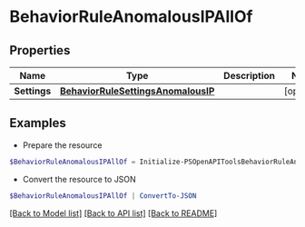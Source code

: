 # BehaviorRuleAnomalousIPAllOf
## Properties

Name | Type | Description | Notes
------------ | ------------- | ------------- | -------------
**Settings** | [**BehaviorRuleSettingsAnomalousIP**](BehaviorRuleSettingsAnomalousIP.md) |  | [optional] 

## Examples

- Prepare the resource
```powershell
$BehaviorRuleAnomalousIPAllOf = Initialize-PSOpenAPIToolsBehaviorRuleAnomalousIPAllOf  -Settings null
```

- Convert the resource to JSON
```powershell
$BehaviorRuleAnomalousIPAllOf | ConvertTo-JSON
```

[[Back to Model list]](../README.md#documentation-for-models) [[Back to API list]](../README.md#documentation-for-api-endpoints) [[Back to README]](../README.md)

